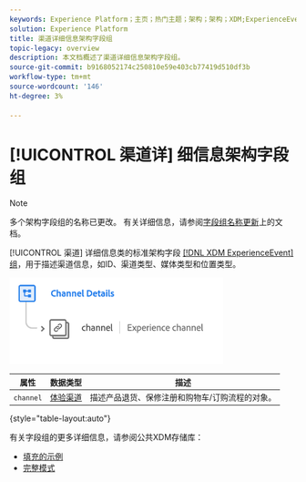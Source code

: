 ```yaml
---
keywords: Experience Platform；主页；热门主题；架构；架构；XDM;ExperienceEvent；字段；架构；架构；架构设计；字段组；字段组；
solution: Experience Platform
title: 渠道详细信息架构字段组
topic-legacy: overview
description: 本文档概述了渠道详细信息架构字段组。
source-git-commit: b9168052174c250810e59e403cb77419d510df3b
workflow-type: tm+mt
source-wordcount: '146'
ht-degree: 3%

---
```



# [!UICONTROL 渠道详] 细信息架构字段组

>[!NOTE]
>
>多个架构字段组的名称已更改。 有关详细信息，请参阅[字段组名称更新](../name-updates.md)上的文档。

[!UICONTROL 渠道] 详细信息类的标准架构字段 [[!DNL XDM ExperienceEvent] 组](../../classes/experienceevent.md)，用于描述渠道信息，如ID、渠道类型、媒体类型和位置类型。

![](../../images/field-groups/channel-details.png)

| 属性 | 数据类型 | 描述 |
| --- | --- | --- |
| `channel` | [体验渠道](../../data-types/experience-channel.md) | 描述产品退货、保修注册和购物车/订购流程的对象。 |

{style=&quot;table-layout:auto&quot;}

有关字段组的更多详细信息，请参阅公共XDM存储库：

* [填充的示例](https://github.com/adobe/xdm/blob/master/components/mixins/experience-event/experienceevent-channel.example.1.json)
* [完整模式](https://github.com/adobe/xdm/blob/master/components/mixins/experience-event/experienceevent-channel.schema.json)
